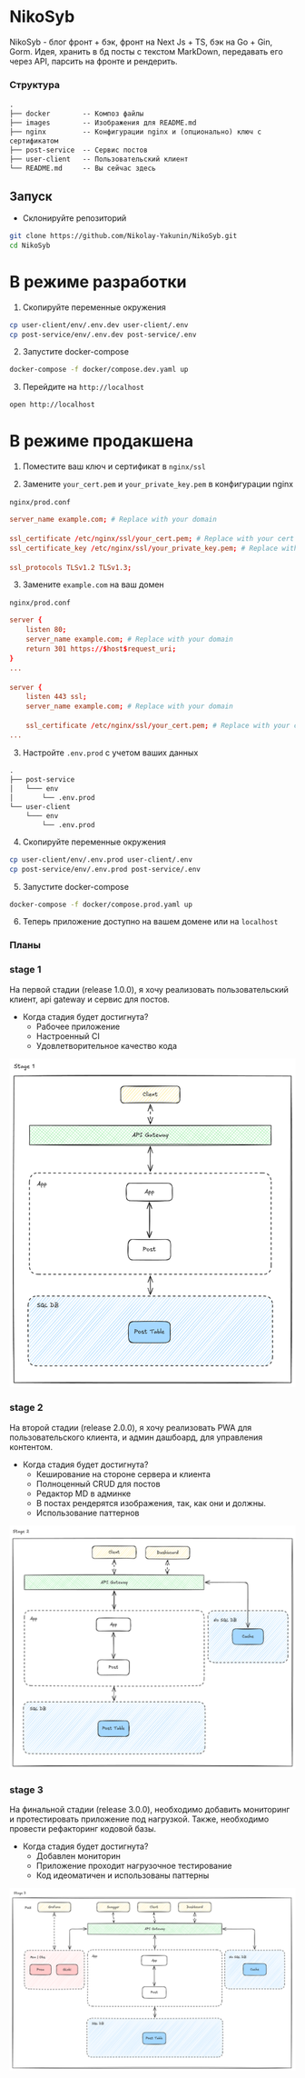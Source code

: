# NikoSyb

NikoSyb - блог фронт + бэк, фронт на Next Js + TS, бэк на Go + Gin, Gorm. Идея, хранить в бд посты с текстом MarkDown, передавать его через API, парсить на фронте и рендерить.

### Структура
```text
.
├── docker        -- Композ файлы
├── images        -- Изображения для README.md
├── nginx         -- Конфигурации nginx и (опционально) ключ с сертификатом
├── post-service  -- Сервис постов
├── user-client   -- Пользовательский клиент
└── README.md     -- Вы сейчас здесь  
```

## Запуск

- Склонируйте репозиторий

```sh
git clone https://github.com/Nikolay-Yakunin/NikoSyb.git
cd NikoSyb
```

# В режиме разработки

1) Скопируйте переменные окружения
```sh
cp user-client/env/.env.dev user-client/.env
cp post-service/env/.env.dev post-service/.env
```

2) Запустите docker-compose 
```sh
docker-compose -f docker/compose.dev.yaml up
```

3) Перейдите на ```http://localhost```
```sh
open http://localhost
```

# В режиме продакшена

1) Поместите ваш ключ и сертификат в ```nginx/ssl```

2) Замените ```your_cert.pem``` и ```your_private_key.pem``` в конфигурации nginx

```nginx/prod.conf``` 
```conf
server_name example.com; # Replace with your domain

ssl_certificate /etc/nginx/ssl/your_cert.pem; # Replace with your cert
ssl_certificate_key /etc/nginx/ssl/your_private_key.pem; # Replace with your key

ssl_protocols TLSv1.2 TLSv1.3;
```

3) Замените ```example.com``` на ваш домен

```nginx/prod.conf```
```conf
server {
    listen 80;
    server_name example.com; # Replace with your domain
    return 301 https://$host$request_uri;
}
...

server {
    listen 443 ssl;
    server_name example.com; # Replace with your domain

    ssl_certificate /etc/nginx/ssl/your_cert.pem; # Replace with your cert
...
```

3) Настройте ```.env.prod``` с учетом ваших данных
```
.
├── post-service
│   └─── env
│       └── .env.prod
└── user-client
    └─── env
        └── .env.prod 
```

4) Скопируйте переменные окружения
```sh
cp user-client/env/.env.prod user-client/.env
cp post-service/env/.env.prod post-service/.env
```

5) Запустите docker-compose 
```sh
docker-compose -f docker/compose.prod.yaml up
```

6) Теперь приложение доступно на вашем домене или на ```localhost```

### Планы

### stage 1
На первой стадии (release 1.0.0), я хочу реализовать пользовательский клиент, api gateway и сервис для постов. 

- Когда стадия будет достигнута?
  - Рабочее приложение
  - Настроенный CI
  - Удовлетворительное качество кода

![stage 1 arch](images/stage1.png)


### stage 2
На второй стадии (release 2.0.0), я хочу реализовать PWA для пользовательского клиента, и админ дашбоард, для управления контентом.

- Когда стадия будет достигнута?
  - Кеширование на стороне сервера и клиента
  - Полноценный CRUD для постов
  - Редактор MD в админке
  - В постах рендерятся изображения, так, как они и должны.
  - Использование паттернов

![stage 2 arch](images/stage2.png)

### stage 3
На финальной стадии (release 3.0.0), необходимо добавить мониторинг и протестировать приложение под нагрузкой. Также, необходимо провести рефакторинг кодовой базы.

- Когда стадия будет достигнута?
  - Добавлен мониторин
  - Приложение проходит нагрузочное тестирование
  - Код идеоматичен и использованы паттерны

![stage 3 arch](images/stage3.png)
